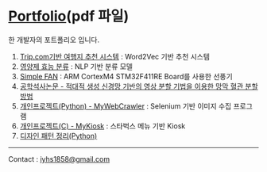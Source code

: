 # [Portfolio](Portfolio_윤희승.pdf)(pdf 파일)
한 개발자의 포트폴리오 입니다.

1. [Trip.com기반 여행지 추천 시스템](https://github.com/HeeSeungYoon/how_about_this_place) : Word2Vec 기반 추천 시스템
2. [영양제 효능 분류](https://github.com/HeeSeungYoon/IntelCapsule) : NLP 기반 분류 모델 
3. [Simple FAN](https://github.com/HeeSeungYoon/SimpleFan) : ARM CortexM4 STM32F411RE Board를 사용한 선풍기
4. [공학석사논문 - 적대적 생성 신경망 기반의 영상 분할 기법을 이용한 망막 혈관 분할 방법](https://github.com/HeeSeungYoon/Heeseung-Yoon-Masterpaper)
5. [개인프로젝트(Python) - MyWebCrawler](https://github.com/HeeSeungYoon/MyWebCrawler) : Selenium 기반 이미지 수집 프로그램
6. [개인프로젝트(C) - MyKiosk](https://github.com/HeeSeungYoon/MyKiosk) : 스타벅스 메뉴 기반 Kiosk
8. [디자인 패턴 정리(Python)](https://github.com/HeeSeungYoon/DesignPattern)

---
Contact : <iyhs1858@gmail.com> 
